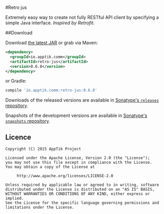#Retro jus

Extremely easy way to create not fully RESTful API client by specifying a simple Java interface.
*Inspired by Retrofit.*

##Download

Download [the latest JAR][mvn] or grab via Maven:
```xml
<dependency>
  <groupId>io.apptik.comm</groupId>
  <artifactId>retro-jus</artifactId>
  <version>0.6.8</version>
</dependency>
```
or Gradle:
```groovy
compile 'io.apptik.comm:retro-jus:0.6.8'
```

Downloads of the released versions are available in [Sonatype's `releases` repository][release].

Snapshots of the development versions are available in [Sonatype's `snapshots` repository][snap].

## Licence

    Copyright (C) 2015 AppTik Project

    Licensed under the Apache License, Version 2.0 (the "License");
    you may not use this file except in compliance with the License.
    You may obtain a copy of the License at

         http://www.apache.org/licenses/LICENSE-2.0

    Unless required by applicable law or agreed to in writing, software
    distributed under the License is distributed on an "AS IS" BASIS,
    WITHOUT WARRANTIES OR CONDITIONS OF ANY KIND, either express or implied.
    See the License for the specific language governing permissions and
    limitations under the License.

 [mvn]: https://search.maven.org/remote_content?g=io.apptik.comm&a=retro-jus&v=LATEST
 [release]: https://oss.sonatype.org/content/repositories/releases/io/apptik/comm/retro-jus
 [snap]: https://oss.sonatype.org/content/repositories/snapshots/io/apptik/comm/retro-jus
